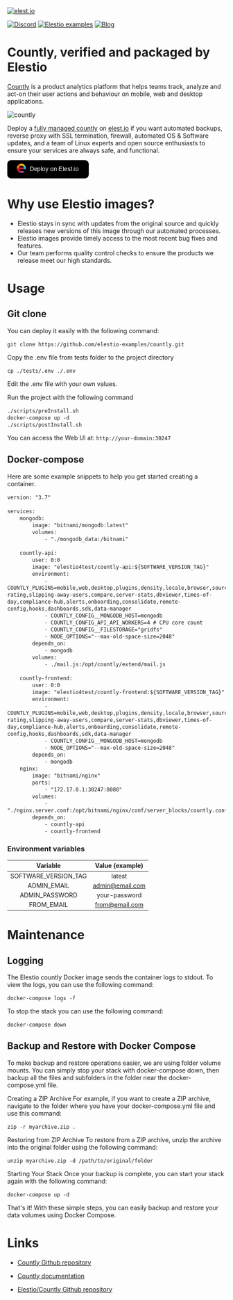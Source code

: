 <a href="https://elest.io">
  <img src="https://elest.io/images/elestio.svg" alt="elest.io" width="150" height="75">
</a>

[![Discord](https://img.shields.io/static/v1.svg?logo=discord&color=f78A38&labelColor=083468&logoColor=ffffff&style=for-the-badge&label=Discord&message=community)](https://discord.gg/4T4JGaMYrD "Get instant assistance and engage in live discussions with both the community and team through our chat feature.")
[![Elestio examples](https://img.shields.io/static/v1.svg?logo=github&color=f78A38&labelColor=083468&logoColor=ffffff&style=for-the-badge&label=github&message=open%20source)](https://github.com/elestio-examples "Access the source code for all our repositories by viewing them.")
[![Blog](https://img.shields.io/static/v1.svg?color=f78A38&labelColor=083468&logoColor=ffffff&style=for-the-badge&label=elest.io&message=Blog)](https://blog.elest.io "Latest news about elestio, open source software, and DevOps techniques.")

# Countly, verified and packaged by Elestio

[Countly](https://countly.com/) is a product analytics platform that helps teams track, analyze and act-on their user actions and behaviour on mobile, web and desktop applications.

<img src="https://github.com/elestio-examples/countly/raw/main/countly.gif" alt="countly" width="800">

Deploy a <a target="_blank" href="https://elest.io/open-source/countly">fully managed countly</a> on <a target="_blank" href="https://elest.io/">elest.io</a> if you want automated backups, reverse proxy with SSL termination, firewall, automated OS & Software updates, and a team of Linux experts and open source enthusiasts to ensure your services are always safe, and functional.

[![deploy](https://github.com/elestio-examples/countly/raw/main/deploy-on-elestio.png)](https://dash.elest.io/deploy?source=cicd&social=dockerCompose&url=https://github.com/elestio-examples/countly)

# Why use Elestio images?

- Elestio stays in sync with updates from the original source and quickly releases new versions of this image through our automated processes.
- Elestio images provide timely access to the most recent bug fixes and features.
- Our team performs quality control checks to ensure the products we release meet our high standards.

# Usage

## Git clone

You can deploy it easily with the following command:

    git clone https://github.com/elestio-examples/countly.git

Copy the .env file from tests folder to the project directory

    cp ./tests/.env ./.env

Edit the .env file with your own values.

Run the project with the following command

    ./scripts/preInstall.sh
    docker-compose up -d
    ./scripts/postInstall.sh

You can access the Web UI at: `http://your-domain:30247`

## Docker-compose

Here are some example snippets to help you get started creating a container.

    version: "3.7"

    services:
        mongodb:
            image: "bitnami/mongodb:latest"
            volumes:
                - "./mongodb_data:/bitnami"

        countly-api:
            user: 0:0
            image: "elestio4test/countly-api:${SOFTWARE_VERSION_TAG}"
            environment:
                - COUNTLY_PLUGINS=mobile,web,desktop,plugins,density,locale,browser,sources,views,logger,systemlogs,populator,reports,crashes,push,star-rating,slipping-away-users,compare,server-stats,dbviewer,times-of-day,compliance-hub,alerts,onboarding,consolidate,remote-config,hooks,dashboards,sdk,data-manager
                - COUNTLY_CONFIG__MONGODB_HOST=mongodb
                - COUNTLY_CONFIG_API_API_WORKERS=4 # CPU core count
                - COUNTLY_CONFIG__FILESTORAGE="gridfs"
                - NODE_OPTIONS="--max-old-space-size=2048"
            depends_on:
                - mongodb
            volumes:
                - ./mail.js:/opt/countly/extend/mail.js

        countly-frontend:
            user: 0:0
            image: "elestio4test/countly-frontend:${SOFTWARE_VERSION_TAG}"
            environment:
                - COUNTLY_PLUGINS=mobile,web,desktop,plugins,density,locale,browser,sources,views,logger,systemlogs,populator,reports,crashes,push,star-rating,slipping-away-users,compare,server-stats,dbviewer,times-of-day,compliance-hub,alerts,onboarding,consolidate,remote-config,hooks,dashboards,sdk,data-manager
                - COUNTLY_CONFIG__MONGODB_HOST=mongodb
                - NODE_OPTIONS="--max-old-space-size=2048"
            depends_on:
                - mongodb
        nginx:
            image: "bitnami/nginx"
            ports:
                - "172.17.0.1:30247:8080"
            volumes:
                - "./nginx.server.conf:/opt/bitnami/nginx/conf/server_blocks/countly.conf:ro"
            depends_on:
                - countly-api
                - countly-frontend

### Environment variables

|       Variable       | Value (example) |
| :------------------: | :-------------: |
| SOFTWARE_VERSION_TAG |     latest      |
|     ADMIN_EMAIL      | admin@email.com |
|    ADMIN_PASSWORD    |  your-password  |
|      FROM_EMAIL      | from@email.com  |

# Maintenance

## Logging

The Elestio countly Docker image sends the container logs to stdout. To view the logs, you can use the following command:

    docker-compose logs -f

To stop the stack you can use the following command:

    docker-compose down

## Backup and Restore with Docker Compose

To make backup and restore operations easier, we are using folder volume mounts. You can simply stop your stack with docker-compose down, then backup all the files and subfolders in the folder near the docker-compose.yml file.

Creating a ZIP Archive
For example, if you want to create a ZIP archive, navigate to the folder where you have your docker-compose.yml file and use this command:

    zip -r myarchive.zip .

Restoring from ZIP Archive
To restore from a ZIP archive, unzip the archive into the original folder using the following command:

    unzip myarchive.zip -d /path/to/original/folder

Starting Your Stack
Once your backup is complete, you can start your stack again with the following command:

    docker-compose up -d

That's it! With these simple steps, you can easily backup and restore your data volumes using Docker Compose.

# Links

- <a target="_blank" href="https://github.com/Countly/countly-server">Countly Github repository</a>

- <a target="_blank" href="https://support.count.ly/hc/en-us">Countly documentation</a>

- <a target="_blank" href="https://github.com/elestio-examples/countly">Elestio/Countly Github repository</a>
